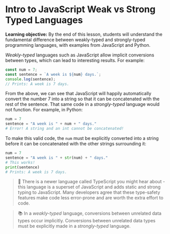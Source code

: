 <h1>
  <span class="headline">Intro to JavaScript</span>
  <span class="subhead">Weak vs Strong Typed Languages</span>
</h1>

**Learning objective:** By the end of this lesson, students will understand the fundamental difference between weakly-typed and strongly-typed programming languages, with examples from JavaScript and Python.

*Weakly-typed* languages such as JavaScript allow implicit conversions between types, which can lead to interesting results. For example:

```js
const num = 7;
const sentence = `A week is ${num} days.`;
console.log(sentence);
// Prints: A week is 7 days.
```

From the above, we can see that JavaScript will happily automatically convert the number 7 into a string so that it can be concatenated with the rest of the sentence. That same code in a *strongly-typed* language would not function. For example, in Python:

```python
num = 7
sentence = "A week is " + num + " days."
# Error! A string and an int cannot be concatenated!
```

To make this valid code, the `num` must be explicitly converted into a string before it can be concatenated with the other strings surrounding it:

```python
num = 7
sentence = "A week is " + str(num) + " days." 
# This works!
print(sentence) 
# Prints: A week is 7 days.
```

> 🧠 There is a newer language called TypeScript you might hear about - this language is a superset of JavaScript and adds static and strong typing to JavaScript. Many developers agree that these type-safety features make code less error-prone and are worth the extra effort to code.

> 📚 In a *weakly-typed* language, conversions between unrelated data types occur implicitly. Conversions between unrelated data types must be explicitly made in a *strongly-typed* language.

